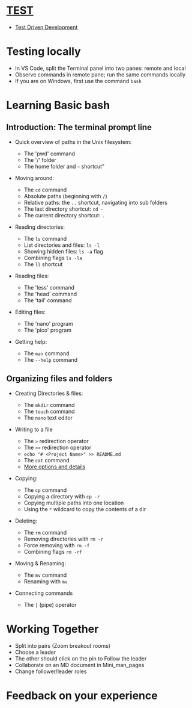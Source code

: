 
# [TEST](https://forms.gle/1pSWCpNheeSqKHx27)
* [Test Driven Development](https://en.wikipedia.org/wiki/Test-driven_development)


# Testing locally

* In VS Code, split the Terminal panel into two panes: remote and local
* Observe commands in remote pane; run the same commands locally
* If you are on Windows, first use the command `bash`

# Learning Basic bash

## Introduction: The terminal prompt line
* Quick overview of paths in the Unix filesystem:
  - The 'pwd' command
  - The '/' folder
  - The home folder and `~` shortcut"

* Moving around:
  - The `cd` command
  - Absolute paths (beginning with `/`)
  - Relative paths: the `..` shortcut, navigating into sub folders
  - The last directory shortcut: `cd -`
  - The current directory shortcut: `.`
* Reading directories:
  - The `ls` command
  - List directories and files: `ls -l`
  - Showing hidden files: `ls -a` flag
  - Combining flags `ls -la`
  - The `ll` shortcut
* Reading files:
  - The 'less' command
  - The 'head' command
  - The 'tail' command
* Editing files:
  - The 'nano' program
  - The 'pico' program
* Getting help:
  - The `man` command
  - The `--help` command

## Organizing files and folders
* Creating Directories & files:
  - The `mkdir` command
  - The `touch` command
  - The `nano` text editor

* Writing to a file
  - The `>` redirection operator
  - The `>>` redirection operator
  - `echo "# <Project Name>" >> README.md`
  - The `cat` command
  - [More options and details](https://linuxize.com/post/bash-write-to-file/)

* Copying:
  - The `cp` command
  - Copying a directory with `cp -r`
  - Copying multiple paths into one location
  - Using the `*` wildcard to copy the contents of a dir

* Deleting:
  - The `rm` command
  - Removing directories with `rm -r`
  - Force removing with `rm -f`
  - Combining flags `rm -rf`

* Moving & Renaming:
  - The `mv` command
  - Renaming with `mv`

* Connecting commands
  - The `|` (pipe) operator


# Working Together

* Split into pairs (Zoom breakout rooms)
* Choose a leader
* The other should click on the pin to Follow the leader
* Collaborate on an MD document in Mini_man_pages
* Change follower/leader roles

# Feedback on your experience
